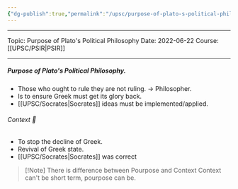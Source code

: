 ```yaml
---
{"dg-publish":true,"permalink":"/upsc/purpose-of-plato-s-political-philosophy/"}
---
```


----
Topic: Purpose of Plato's Political Philosophy
Date: 2022-06-22
Course: [[UPSC/PSIR\|PSIR]] 

----

##### Purpose of Plato's Political Philosophy. 
- Those who ought to rule they are not ruling.  -> Philosopher. 
- Is to ensure Greek must get its glory back. 
- [[UPSC/Socrates\|Socrates]] ideas must be implemented/applied. 

###### Context 💭
- To stop the decline of Greek.
- Revival of Greek state. 
- [[UPSC/Socrates\|Socrates]] was correct 

>[!Note] There is difference between Pourpose and Context
> Context can't be short term, pourpose can be. 
